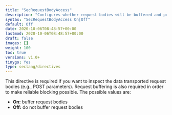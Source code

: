 ```yaml
---
title: "SecRequestBodyAccess"
description: "Configures whether request bodies will be buffered and processed by Coraza."
syntax: "SecRequestBodyAccess On|Off"
default: Off
date: 2020-10-06T08:48:57+00:00
lastmod: 2020-10-06T08:48:57+00:00
draft: false
images: []
weight: 100
toc: true
versions: v1.0+
tinygo: Yes
type: seclang/directives
---
```


This directive is required if you want to inspect the data transported request bodies (e.g., POST parameters). Request buffering is also required in order to make reliable blocking possible. The possible values are:

- **On:** buffer request bodies
- **Off:** do not buffer request bodies
